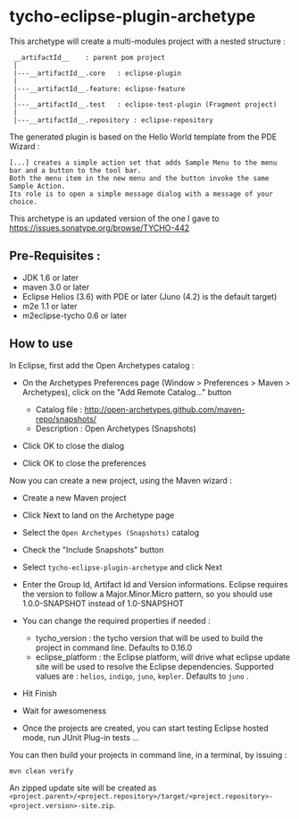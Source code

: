 tycho-eclipse-plugin-archetype
==============================

This archetype will create a multi-modules project with a nested structure :

     __artifactId__    : parent pom project
     |
     |---__artifactId__.core   : eclipse-plugin 
     |
     |---__artifactId__.feature: eclipse-feature 
     |
     |---__artifactId__.test   : eclipse-test-plugin (Fragment project)
     |
     |---__artifactId__.repository : eclipse-repository

The generated plugin is based on the Hello World template from the PDE Wizard :

    [...] creates a simple action set that adds Sample Menu to the menu bar and a button to the tool bar. 
    Both the menu item in the new menu and the button invoke the same Sample Action. 
    Its role is to open a simple message dialog with a message of your choice.

     
This archetype is an updated version of the one I gave to https://issues.sonatype.org/browse/TYCHO-442

Pre-Requisites :
-------------------

* JDK 1.6 or later
* maven 3.0 or later
* Eclipse Helios (3.6) with PDE or later (Juno (4.2) is the default target)
* m2e 1.1 or later
* m2eclipse-tycho 0.6 or later

How to use
-------------------

In Eclipse, first add the Open Archetypes catalog :

* On the Archetypes Preferences page (Window > Preferences > Maven > Archetypes), click on the "Add Remote Catalog..." button

    - Catalog file : http://open-archetypes.github.com/maven-repo/snapshots/
    - Description : Open Archetypes (Snapshots)

* Click OK to close the dialog
* Click OK to close the preferences

Now you can create a new project, using the Maven wizard :    

* Create a new Maven project
* Click Next to land on the Archetype page
* Select the `Open Archetypes (Snapshots)` catalog
* Check the "Include Snapshots" button
* Select `tycho-eclipse-plugin-archetype` and click Next
* Enter the Group Id, Artifact Id and Version informations. Eclipse requires the version to follow a Major.Minor.Micro pattern, so you should use 1.0.0-SNAPSHOT instead of 1.0-SNAPSHOT
* You can change the required properties if needed :

    - tycho_version : the tycho version that will be used to build the project in command line. Defaults to 0.16.0
    - eclipse_platform : the Eclipse platform, will drive what eclipse update site will be used to resolve the Eclipse dependencies.
    Supported values are : `helios`, `indigo`, `juno`, `kepler`. Defaults to `juno` .
* Hit Finish
* Wait for awesomeness
* Once the projects are created, you can start testing Eclipse hosted mode, run JUnit Plug-in tests ...

You can then build your projects in command line, in a terminal, by issuing :

    mvn clean verify

An zipped update site will be created as `<project.parent>/<project.repository>/target/<project.repository>-<project.version>-site.zip`.
